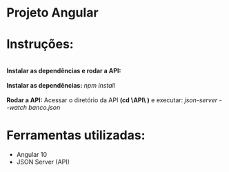 # Projeto Angular

# <b>Instruções:</b>

<br><b>Instalar as dependências e rodar a API:</b></br>
<br><b>Instalar as dependências:</b> <i>npm install</i></br>
<br><b>Rodar a API:</b> Acessar o diretório da API <b>(cd \API\ )</b> e executar: <i>json-server --watch banco.json</i></br>

# <b>Ferramentas utilizadas: </b>

- Angular 10
- JSON Server (API)

